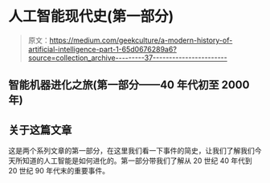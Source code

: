 # 人工智能现代史(第一部分)

> 原文：<https://medium.com/geekculture/a-modern-history-of-artificial-intelligence-part-1-65d0676289a6?source=collection_archive---------37----------------------->

## 智能机器进化之旅(第一部分——40 年代初至 2000 年)

## 关于这篇文章

这是两个系列文章的第一部分，在这里我们看一下事件的简史，让我们了解我们今天所知道的人工智能是如何进化的。第一部分带我们了解从 20 世纪 40 年代到 20 世纪 90 年代末的重要事件。